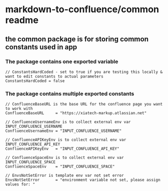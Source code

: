 # markdown-to-confluence/common readme

## the common package is for storing common constants used in app

### The package contains one exported variable
```
// ConstantsHardCoded - set to true if you are testing this locally & want to edit constants to actual parameters
ConstantsHardCoded = false
```

### The package contains multiple exported constants
```
// ConfluenceBaseURL is the base URL for the confluence page you want to work with
ConfluenceBaseURL     = "https://xiatech-markup.atlassian.net"
	
// ConfluenceUsernameEnv is to collect external env var INPUT_CONFLUENCE_USERNAME
ConfluenceUsernameEnv = "INPUT_CONFLUENCE_USERNAME"
	
// ConfluenceAPIKeyEnv is to collect external env var INPUT_CONFLUENCE_API_KEY
ConfluenceAPIKeyEnv   = "INPUT_CONFLUENCE_API_KEY"
	
// ConfluenceSpaceEnv is to collect external env var INPUT_CONFLUENCE_SPACE
ConfluenceSpaceEnv    = "INPUT_CONFLUENCE_SPACE"
	
// EnvsNotSetError is template env var not set error
EnvsNotSetError       = "environment variable not set, please assign values for: "
```
